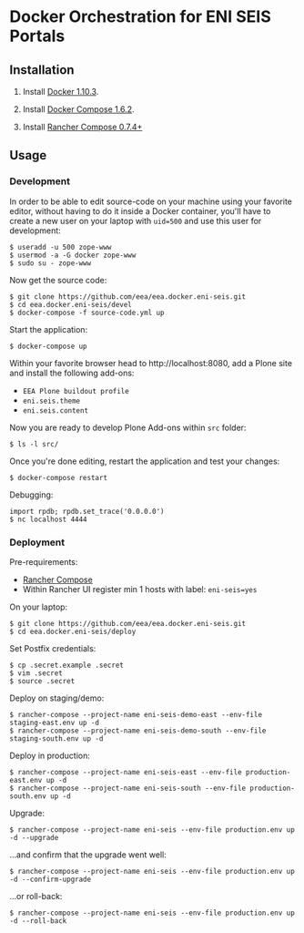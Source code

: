 # Docker Orchestration for ENI SEIS Portals

## Installation

1. Install [Docker 1.10.3](https://docs.docker.com/engine/installation/linux/centos/).

2. Install [Docker Compose 1.6.2](https://docs.docker.com/compose/install/).

3. Install [Rancher Compose 0.7.4+](http://www.rancher.com)

## Usage

### Development

In order to be able to edit source-code on your machine using your favorite editor, without having to do it inside a Docker container, you'll have to create a new user on your laptop with `uid=500` and use this user for development:

    $ useradd -u 500 zope-www
    $ usermod -a -G docker zope-www
    $ sudo su - zope-www

Now get the source code:

    $ git clone https://github.com/eea/eea.docker.eni-seis.git
    $ cd eea.docker.eni-seis/devel
    $ docker-compose -f source-code.yml up

Start the application:

    $ docker-compose up

Within your favorite browser head to http://localhost:8080,
add a Plone site and install the following add-ons:
* `EEA Plone buildout profile`
* `eni.seis.theme`
* `eni.seis.content`

Now you are ready to develop Plone Add-ons within `src` folder:

    $ ls -l src/

Once you're done editing, restart the application and test your changes:

    $ docker-compose restart

Debugging:

    import rpdb; rpdb.set_trace('0.0.0.0')
    $ nc localhost 4444

### Deployment

Pre-requirements:

* [Rancher Compose](http://docs.rancher.com/rancher/rancher-compose/)
* Within Rancher UI register min 1 hosts with label: `eni-seis=yes`

On your laptop:

    $ git clone https://github.com/eea/eea.docker.eni-seis.git
    $ cd eea.docker.eni-seis/deploy

Set Postfix credentials:

    $ cp .secret.example .secret
    $ vim .secret
    $ source .secret

Deploy on staging/demo:

    $ rancher-compose --project-name eni-seis-demo-east --env-file staging-east.env up -d
    $ rancher-compose --project-name eni-seis-demo-south --env-file staging-south.env up -d

Deploy in production:

    $ rancher-compose --project-name eni-seis-east --env-file production-east.env up -d
    $ rancher-compose --project-name eni-seis-south --env-file production-south.env up -d

Upgrade:

    $ rancher-compose --project-name eni-seis --env-file production.env up -d --upgrade

...and confirm that the upgrade went well:

    $ rancher-compose --project-name eni-seis --env-file production.env up -d --confirm-upgrade

...or roll-back:

    $ rancher-compose --project-name eni-seis --env-file production.env up -d --roll-back
